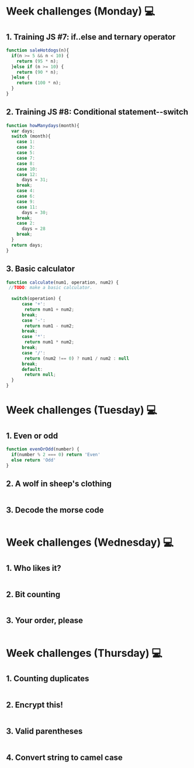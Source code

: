 # Week challenges (Monday) 💻

## 1. Training JS #7: if..else and ternary operator
```JavaScript
function saleHotdogs(n){
  if(n >= 5 && n < 10) {
    return (95 * n);
  }else if (n >= 10) {
    return (90 * n);
  }else {
    return (100 * n);
  }
}
```
## 2. Training JS #8: Conditional statement--switch
```JavaScript
function howManydays(month){
  var days;
  switch (month){
    case 1:
    case 3:
    case 5:
    case 7:
    case 8:
    case 10:
    case 12:
      days = 31;
    break;
    case 4:
    case 6:
    case 9:
    case 11:
      days = 30;
    break;
    case 2:
      days = 28
    break;
  }
  return days;
}
```
## 3. Basic calculator
```JavaScript
function calculate(num1, operation, num2) {
 //TODO: make a basic calculator. 
  
  switch(operation) {
      case '+':
       return num1 + num2;
      break;
      case '-':
       return num1 - num2;
      break;
      case '*':
       return num1 * num2;
      break;
      case '/':
       return (num2 !== 0) ? num1 / num2 : null
      break;
      default:
       return null;
  }
}
```

# Week challenges (Tuesday) 💻

## 1. Even or odd
```JavaScript
function evenOrOdd(number) {
  if(number % 2 === 0) return 'Even'
  else return 'Odd'
}
```
## 2. A wolf in sheep's clothing
```JavaScript
```
## 3. Decode the morse code
```JavaScript
```

# Week challenges (Wednesday) 💻

## 1. Who likes it?
```JavaScript
```
## 2. Bit counting
```JavaScript
```
## 3. Your order, please
```JavaScript
```

# Week challenges (Thursday) 💻

## 1. Counting duplicates
```JavaScript
```
## 2. Encrypt this!
```JavaScript
```
## 3. Valid parentheses
```JavaScript
```
## 4. Convert string to camel case
```JavaScript
```

